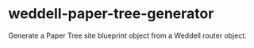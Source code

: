 # weddell-paper-tree-generator
Generate a Paper Tree site blueprint object from a Weddell router object.
